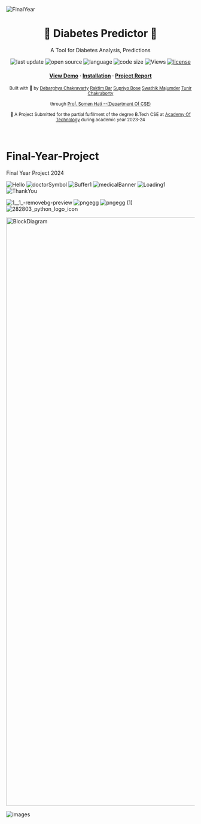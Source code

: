![FinalYear](https://github.com/Deba951/Final-Year-Project/assets/83878346/e76eabb7-1b42-4d05-83b1-b980b55cc970)

<div align="center">
  <h1>🌴 Diabetes Predictor 🌴</h1>
  <p>A Tool for Diabetes Analysis, Predictions </p>
  <!-- Badges -->
  <p>
    <img src="https://img.shields.io/github/last-commit/deba951/Final-Year-Project" alt="last update" />
    <img src="https://badges.frapsoft.com/os/v2/open-source.svg?v=103" alt="open source" />
    <img src="https://img.shields.io/github/languages/top/deba951/Final-Year-Project?color=red" alt="language" />
    <img src="https://img.shields.io/github/languages/code-size/deba951/Final-Year-Project?color=informational" alt="code size" />
    <img src="https://komarev.com/ghpvc/?username=Deba951&color=blue&tyle=plastic" alt="Views" />
    <a href="https://github.com/deba951/Final-Year-Project/blob/main/LICENSE">
      <img src="https://img.shields.io/github/license/deba951/Final-Year-Project.svg?color=yellow" alt="license" />
    </a>
  </p>


  
  
  <!--links-->
  <h4>
    <a href="#preview-">View Demo</a>
    <span> · </span>
    <a href="#setup--installation-">Installation</a>
    <span> · </span>
    <a href="">Project Report</a>
  </h4>
  <p>
    <small align="justify">
      Built with 🤍 by 
      <a href="https://www.linkedin.com/in/debarghya-chakravarty-5a2563238/">Debarghya Chakravarty</a>
      <a href="https://www.linkedin.com/in/raktim-bar/">Raktim Bar</a>
      <a href="https://www.linkedin.com/in/supriyo-bose-116b8b203/">Supriyo Bose</a>
      <a href="https://www.linkedin.com/in/swathik-majumder-038080210/">Swathik Majumder</a>
      <a href="https://www.linkedin.com/in/swathik-majumder-038080210/">Tunir Chakraborty</a>
      <p>through
      <a href="https://in.linkedin.com/in/somen-kumar-hati-978072119">Prof. Somen Hati --(Department Of CSE)</a></p>
     </small>
  </p>
  <small align="justify">🚀 A Project Submitted for the partial fulfilment of the degree B.Tech CSE at 
    <a href="https://aot.edu.in/">Academy Of Technology</a> during academic year 2023-24
  </small>
</div><br/><br/>



















# Final-Year-Project
Final Year Project 2024

![Hello](https://github.com/Deba951/Final-Year-Project/assets/83878346/8c9d0155-d69d-4fd1-ba5a-1c194cd85693)
![doctorSymbol](https://github.com/Deba951/Final-Year-Project/assets/83878346/3fd6dc54-0281-408d-851c-e15a697dacb2)
![Buffer1](https://github.com/Deba951/Final-Year-Project/assets/83878346/188df9d1-21d2-40a4-89a3-f0c24f2ffc85)
![medicalBanner](https://github.com/Deba951/Final-Year-Project/assets/83878346/0d773920-5bc6-4d0f-bc4f-0e000bfd51e2)
![Loading1](https://github.com/Deba951/Final-Year-Project/assets/83878346/081dcfac-f71c-4302-91d9-1bbdf42ce2da)
![ThankYou](https://github.com/Deba951/Final-Year-Project/assets/83878346/c1d603ce-bd7b-4b57-aae9-61a5bbf2cd1a)

![1__1_-removebg-preview](https://github.com/Deba951/Final-Year-Project/assets/83878346/d4368c63-52e5-4f5b-981c-cd9f3a22b926)
![pngegg](https://github.com/Deba951/Final-Year-Project/assets/83878346/5b257873-5bf7-4624-b9ce-1a88ca0cd040)
![pngegg (1)](https://github.com/Deba951/Final-Year-Project/assets/83878346/062d83e6-55d2-4b64-86d0-157561e20dab)
![282803_python_logo_icon](https://github.com/Deba951/Final-Year-Project/assets/83878346/1ad2f04a-c500-46a8-a51c-302c6b98bcd4)



<img width="1568" alt="BlockDiagram" src="https://github.com/Deba951/Final-Year-Project/assets/83878346/4fc23e1f-abae-4e2a-bd58-0898fda87b79">

![images](https://github.com/Deba951/Final-Year-Project/assets/83878346/add3d928-f615-430b-b14d-bce6ca8f0456)
